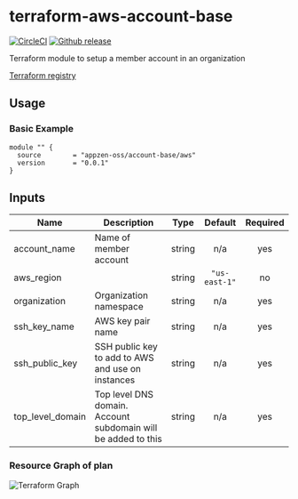 # terraform-aws-account-base

[![CircleCI](https://circleci.com/gh/appzen-oss/terraform-aws-account-base.svg?style=svg)](https://circleci.com/gh/appzen-oss/terraform-aws-account-base)
[![Github release](https://img.shields.io/github/release/appzen-oss/terraform-aws-account-base.svg)](https://github.com/appzen-oss/terraform-aws-account-base/releases)

Terraform module to setup a member account in an organization

[Terraform registry](https://registry.terraform.io/modules/appzen-oss/account-base/aws)

## Usage

### Basic Example

```hcl
module "" {
  source        = "appzen-oss/account-base/aws"
  version       = "0.0.1"
}
```

<!-- BEGINNING OF PRE-COMMIT-TERRAFORM DOCS HOOK -->
## Inputs

| Name | Description | Type | Default | Required |
|------|-------------|:----:|:-----:|:-----:|
| account\_name | Name of member account | string | n/a | yes |
| aws\_region |  | string | `"us-east-1"` | no |
| organization | Organization namespace | string | n/a | yes |
| ssh\_key\_name | AWS key pair name | string | n/a | yes |
| ssh\_public\_key | SSH public key to add to AWS and use on instances | string | n/a | yes |
| top\_level\_domain | Top level DNS domain. Account subdomain will be added to this | string | n/a | yes |

<!-- END OF PRE-COMMIT-TERRAFORM DOCS HOOK -->
<!-- BEGINNING OF PRE-COMMIT-TERRAFORM GRAPH HOOK -->

### Resource Graph of plan

![Terraform Graph](resource-plan-graph.png)
<!-- END OF PRE-COMMIT-TERRAFORM GRAPH HOOK -->
